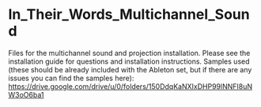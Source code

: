 # In_Their_Words_Multichannel_Sound
Files for the multichannel sound and projection installation. 
Please see the installation guide for questions and installation instructions.
Samples used (these should be already included with the Ableton set, but if there are any issues you can find the samples here): https://drive.google.com/drive/u/0/folders/150DdqKaNXIxDHP99lNNFI8uNW3oO6ba1
